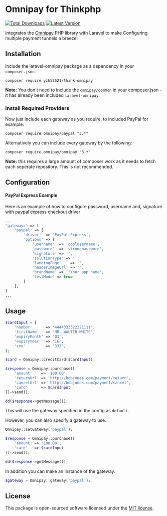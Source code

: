 Omnipay for Thinkphp
==============

[![Total Downloads](https://img.shields.io/packagist/dt/yzh52521/think-omnipay.svg)](https://packagist.org/packages/yzh52521/think-omnipay)
[![Latest Version](http://img.shields.io/packagist/v/yzh52521/think-omnipay.svg)](https://github.com/ignited/yzh52521/think-omnipay/releases)

Integrates the [Omnipay](https://github.com/adrianmacneil/omnipay) PHP library with Laravel to make Configuring multiple payment tunnels a breeze!

## Installation

Include the laravel-omnipay package as a dependency in your `composer.json`:

    composer require yzh52521/think-omnipay

**Note:** You don't need to include the `omnipay/common` in your composer.json - it has already been included `laravel-omnipay`.

### Install Required Providers

Now just include each gateway as you require, to included PayPal for example:

    composer require omnipay/paypal "3.*"

Alternatively you can include every gateway by the following:

    composer require omnipay/omnipay "3.*"

**Note:** this requires a large amount of composer work as it needs to fetch each seperate repository. This is not recommended.

## Configuration


#### PayPal Express Example
Here is an example of how to configure password, username and, signature with paypal express checkout driver

```php
...
'gateways' => [
    'paypal' => [
        'driver'  => 'PayPal_Express',
        'options' => [
            'username'  => 'coolusername',
            'password'  => 'strongpassword',
            'signature' => '',
            'solutionType' => '',
            'landingPage'    => '',
            'headerImageUrl' => '',
            'brandName' =>  'Your app name',
            'testMode' => true
        ]
    ],
]
...
```


## Usage

```php
$cardInput = [
	'number'      => '4444333322221111',
	'firstName'   => 'MR. WALTER WHITE',
	'expiryMonth' => '03',
	'expiryYear'  => '16',
	'cvv'         => '333',
];

$card = Omnipay::creditCard($cardInput);

$response = Omnipay::purchase([
	'amount'    => '100.00',
	'returnUrl' => 'http://bobjones.com/payment/return',
	'cancelUrl' => 'http://bobjones.com/payment/cancel',
	'card'      => $cardInput
])->send();

dd($response->getMessage());
```

This will use the gateway specified in the config as `default`.

However, you can also specify a gateway to use.

```php
Omnipay::setGateway('paypal');

$response = Omnipay::purchase([
	'amount' => '100.00',
	'card'   => $cardInput
])->send();

dd($response->getMessage());
```

In addition you can make an instance of the gateway.

```php
$gateway = Omnipay::gateway('paypal');
```

## License
This package is open-sourced software licensed under the [MIT license](https://opensource.org/licenses/MIT).
